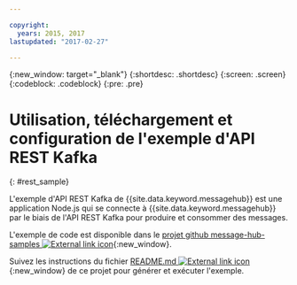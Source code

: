 ```yaml
---

copyright:
  years: 2015, 2017
lastupdated: "2017-02-27"

---
```


{:new_window: target="_blank"}
{:shortdesc: .shortdesc}
{:screen: .screen}
{:codeblock: .codeblock}
{:pre: .pre}

# Utilisation, téléchargement et configuration de l'exemple d'API REST Kafka
{: #rest_sample}

L'exemple d'API REST Kafka de {{site.data.keyword.messagehub}} est une application Node.js qui se connecte à {{site.data.keyword.messagehub}} par le biais de l'API REST Kafka pour produire et
consommer des messages.

L'exemple de code est disponible dans le [projet github message-hub-samples ![External link icon](../../icons/launch-glyph.svg "External link icon")](https://github.com/ibm-messaging/message-hub-samples/tree/master/rest-nodejs-express-sample){:new_window}.

Suivez les instructions du fichier [README.md ![External link icon](../../icons/launch-glyph.svg "External link icon")](https://github.com/ibm-messaging/message-hub-samples/tree/master/rest-nodejs-express-sample){:new_window} de ce projet pour générer et exécuter l'exemple.

